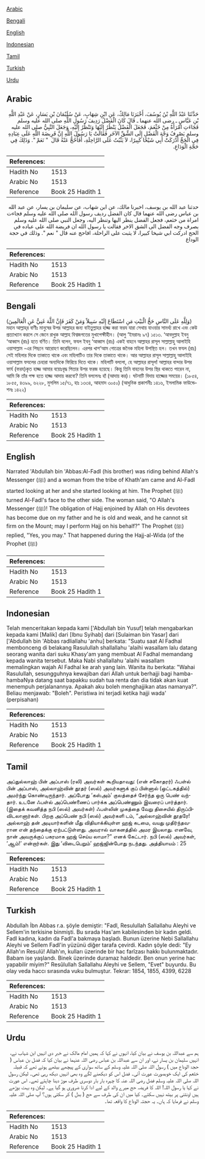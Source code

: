[Arabic](#arabic)

[Bengali](#bengali)

[English](#english)

[Indonesian](#indonesian)

[Tamil](#tamil)

[Turkish](#turkish)

[Urdu](#urdu)

## Arabic


<div dir="rtl" lang="ar" style={{fontSize:'larger',backgroundColor:'#f8f9fa',padding:20}}>
حَدَّثَنَا عَبْدُ اللَّهِ بْنُ يُوسُفَ، أَخْبَرَنَا مَالِكٌ، عَنِ ابْنِ شِهَابٍ، عَنْ سُلَيْمَانَ بْنِ يَسَارٍ، عَنْ عَبْدِ اللَّهِ بْنِ عَبَّاسٍ ـ رضى الله عنهما ـ قَالَ كَانَ الْفَضْلُ رَدِيفَ رَسُولِ اللَّهِ صلى الله عليه وسلم فَجَاءَتِ امْرَأَةٌ مِنْ خَثْعَمَ، فَجَعَلَ الْفَضْلُ يَنْظُرُ إِلَيْهَا وَتَنْظُرُ إِلَيْهِ، وَجَعَلَ النَّبِيُّ صلى الله عليه وسلم يَصْرِفُ وَجْهَ الْفَضْلِ إِلَى الشِّقِّ الآخَرِ فَقَالَتْ يَا رَسُولَ اللَّهِ إِنَّ فَرِيضَةَ اللَّهِ عَلَى عِبَادِهِ فِي الْحَجِّ أَدْرَكَتْ أَبِي شَيْخًا كَبِيرًا، لاَ يَثْبُتُ عَلَى الرَّاحِلَةِ، أَفَأَحُجُّ عَنْهُ قَالَ ‏ "‏ نَعَمْ ‏"‏‏.‏ وَذَلِكَ فِي حَجَّةِ الْوَدَاعِ‏.‏
</div>
<div style={{backgroundColor:'#f8f9fa',padding:20, marginBottom: 10}}><table> <thead> <tr> <th>References:</th> <th></th> </tr> </thead> <tbody><tr><td>Hadith No</td><td>1513</td></tr><tr><td>Arabic No</td><td>1513</td></tr><tr><td>Reference</td><td>Book 25 Hadith 1</td></tr></tbody></table></div>


<div dir="rtl" lang="ar" style={{fontSize:'larger',backgroundColor:'#f8f9fa',padding:20}}>
حدثنا عبد الله بن يوسف، اخبرنا مالك، عن ابن شهاب، عن سليمان بن يسار، عن عبد الله بن عباس رضى الله عنهما قال كان الفضل رديف رسول الله صلى الله عليه وسلم فجاءت امراة من خثعم، فجعل الفضل ينظر اليها وتنظر اليه، وجعل النبي صلى الله عليه وسلم يصرف وجه الفضل الى الشق الاخر فقالت يا رسول الله ان فريضة الله على عباده في الحج ادركت ابي شيخا كبيرا، لا يثبت على الراحلة، افاحج عنه قال " نعم ". وذلك في حجة الوداع
</div>
<div style={{backgroundColor:'#f8f9fa',padding:20, marginBottom: 10}}><table> <thead> <tr> <th>References:</th> <th></th> </tr> </thead> <tbody><tr><td>Hadith No</td><td>1513</td></tr><tr><td>Arabic No</td><td>1513</td></tr><tr><td>Reference</td><td>Book 25 Hadith 1</td></tr></tbody></table></div>

## Bengali


<div dir="ltr" lang="bn" style={{fontSize:'larger',backgroundColor:'#f8f9fa',padding:20}}>
(وَلِلَّهِ عَلَى النَّاسِ حَجُّ الْبَيْتِ مَنِ اسْتَطَاعَ إِلَيْهِ سَبِيلاً وَمَنْ كَفَرَ فَإِنَّ اللَّهَ غَنِيٌّ عَنِ الْعَالَمِينَ) মহান আল্লাহ্‌র বাণীঃ মানুষের উপর আল্লাহর জন্য বাইতুল্লাহর হাজ্জ করা ফরয যারা সেথায় যাওয়ার সামর্থ্য রাখে এবং কেউ প্রত্যাখ্যান করলে সে জেনে রাখুক আল্লাহ বিশ্বজগতের মুখাপেক্ষীহীন। (আলু ‘ইমরানঃ ৯৭) ১৫১৩. ‘আবদুল্লাহ ইবনু ‘আব্বাস (রাঃ) হতে বর্ণিত। তিনি বলেন, ফযল ইবনু ‘আব্বাস (রাঃ) একই বাহনে আল্লাহর রাসূল সাল্লাল্লাহু আলাইহি ওয়াসাল্লাম -এর পিছনে আরোহণ করেছিলেন। এরপর খাশ‘আম গোত্রের জনৈক মহিলা উপস্থিত হল। তখন ফযল (রাঃ) সেই মহিলার দিকে তাকাতে থাকে এবং মহিলাটিও তার দিকে তাকাতে থাকে। আর আল্লাহর রাসূল সাল্লাল্লাহু আলাইহি ওয়াসাল্লাম ফযলের চেহারা অন্যদিকে ফিরিয়ে দিতে থাকে। মহিলাটি বললো, হে আল্লাহর রাসূল! আল্লাহর বান্দার উপর ফার্য (ফরয)কৃত হাজ্জ আমার বয়োঃবৃদ্ধ পিতার উপর ফরজ হয়েছে। কিন্তু তিনি বাহনের উপর স্থির থাকতে পারেন না, আমি কি তাঁর পক্ষ হতে হাজ্জ আদায় করবো? তিনি বললেনঃ হাঁ (আদায় কর)। ঘটনাটি বিদায় হাজ্জের সময়ের। (১৮৫৪, ১৮৫৫, ৪৩৯৯, ৬২২৮, মুসলিম ১৫/৭১, হাঃ ১৩৩৪, আহমাদ ৩০৫০) (আধুনিক প্রকাশনীঃ ১৪১৬, ইসলামিক ফাউন্ডেশনঃ ১৪২২)
</div>
<div style={{backgroundColor:'#f8f9fa',padding:20, marginBottom: 10}}><table> <thead> <tr> <th>References:</th> <th></th> </tr> </thead> <tbody><tr><td>Hadith No</td><td>1513</td></tr><tr><td>Arabic No</td><td>1513</td></tr><tr><td>Reference</td><td>Book 25 Hadith 1</td></tr></tbody></table></div>

## English


<div dir="ltr" lang="en" style={{fontSize:'larger',backgroundColor:'#f8f9fa',padding:20}}>
Narrated 'Abdullah bin 'Abbas:Al-Fadl (his brother) was riding behind Allah's Messenger (ﷺ) and a woman from the tribe of Khath'am came and Al-Fadl started looking at her and she started looking at him. The Prophet (ﷺ) turned Al-Fadl's face to the other side. The woman said, "O Allah's Messenger (ﷺ)! The obligation of Hajj enjoined by Allah on His devotees has become due on my father and he is old and weak, and he cannot sit firm on the Mount; may I perform Hajj on his behalf?" The Prophet (ﷺ) replied, "Yes, you may." That happened during the Hajj-al-Wida (of the Prophet (ﷺ)
</div>
<div style={{backgroundColor:'#f8f9fa',padding:20, marginBottom: 10}}><table> <thead> <tr> <th>References:</th> <th></th> </tr> </thead> <tbody><tr><td>Hadith No</td><td>1513</td></tr><tr><td>Arabic No</td><td>1513</td></tr><tr><td>Reference</td><td>Book 25 Hadith 1</td></tr></tbody></table></div>

## Indonesian


<div dir="ltr" lang="id" style={{fontSize:'larger',backgroundColor:'#f8f9fa',padding:20}}>
Telah menceritakan kepada kami ['Abdullah bin Yusuf] telah mengabarkan kepada kami [Malik] dari [Ibnu Syihab] dari [Sulaiman bin Yasar] dari ['Abdullah bin 'Abbas radliallahu 'anhu] berkata: "Suatu saat Al Fadhal membonceng di belakang Rasulullah shallallahu 'alaihi wasallam lalu datang seorang wanita dari suku Khasy'am yang membuat Al Fadhal memandang kepada wanita tersebut. Maka Nabi shallallahu 'alaihi wasallam memalingkan wajah Al Fadhal ke arah yang lain. Wanita itu berkata: "Wahai Rasulullah, sesungguhnya kewajiban dari Allah untuk berhajji bagi hamba-hambaNya datang saat bapakku sudah tua renta dan dia tidak akan kuat menempuh perjalanannya. Apakah aku boleh menghajjikan atas namanya?". Beliau menjawab: "Boleh". Peristiwa ini terjadi ketika hajji wada' (perpisahan)
</div>
<div style={{backgroundColor:'#f8f9fa',padding:20, marginBottom: 10}}><table> <thead> <tr> <th>References:</th> <th></th> </tr> </thead> <tbody><tr><td>Hadith No</td><td>1513</td></tr><tr><td>Arabic No</td><td>1513</td></tr><tr><td>Reference</td><td>Book 25 Hadith 1</td></tr></tbody></table></div>

## Tamil


<div dir="ltr" lang="ta" style={{fontSize:'larger',backgroundColor:'#f8f9fa',padding:20}}>
அப்துல்லாஹ் பின் அப்பாஸ் (ரலி) அவர்கள் கூறியதாவது: (என் சகோதரர்) ஃபள்ல் பின் அப்பாஸ், அல்லாஹ்வின் தூதர் (ஸல்) அவர்களுக் குப் பின்னால் (ஒட்டகத்தில்) அமர்ந்து கொண்டிருந்தார். அப்போது ‘கஸ்அம்’ குலத்தைச் சேர்ந்த ஒரு பெண் வந்தார். உடனே ஃபள்ல் அப்பெண்ணைப் பார்க்க அப்பெண்ணும் இவரைப் பார்த்தார். (இதைக் கவனித்த நபி (ஸல்) அவர்கள்) ஃபள்லின் முகத்தை வேறு திசையில் திருப்பிவிடலானார்கள். பிறகு அப்பெண் நபி (ஸல்) அவர்களி டம், “அல்லாஹ்வின் தூதரே! அல்லாஹ் தன் அடியார்களின் மீது விதியாக்கியுள்ள ஹஜ் கடமை, வயது முதிர்ந்தவரான என் தந்தைக்கு ஏற்பட்டுள்ளது. அவரால் வாகனத்தில் அமர இயலாது. எனவே, நான் அவருக்குப் பகரமாக ஹஜ் செய்ய லாமா?” எனக் கேட்டார். நபி (ஸல்) அவர்கள், ‘ஆம்!’ என்றார்கள். இது ‘விடைபெறும்’ ஹஜ்ஜின்போது நடந்தது. அத்தியாயம் : 25
</div>
<div style={{backgroundColor:'#f8f9fa',padding:20, marginBottom: 10}}><table> <thead> <tr> <th>References:</th> <th></th> </tr> </thead> <tbody><tr><td>Hadith No</td><td>1513</td></tr><tr><td>Arabic No</td><td>1513</td></tr><tr><td>Reference</td><td>Book 25 Hadith 1</td></tr></tbody></table></div>

## Turkish


<div dir="ltr" lang="tr" style={{fontSize:'larger',backgroundColor:'#f8f9fa',padding:20}}>
Abdullah İbn Abbas r.a. şöyle demiştir: "Fadl, Resulullah Sallallahu Aleyhi ve Sellem'in terkisine binmişti. Bu sırada Has'am kabilesinden bir kadın geldi. Fadl kadına, kadın da Fadl'a bakmaya başladı. Bunun üzerine Nebi Sallallahu Aleyhi ve Sellem Fadl'in yüzünü diğer tarafa çevirdi. Kadın şöyle dedi: "Ey Allah'ın Resulü! Allah'ın, kulları üzerinde bir hac farîzası hakkı bulunmaktadır. Babam ise yaşlandı. Binek üzerinde duramaz haldedir. Ben onun yerine hac yapabilir miyim?" Resûlullah Sallallahu Aleyhi ve Sellem, "Evet" buyurdu. Bu olay veda haccı sırasında vuku bulmuştur. Tekrar: 1854, 1855, 4399, 6228
</div>
<div style={{backgroundColor:'#f8f9fa',padding:20, marginBottom: 10}}><table> <thead> <tr> <th>References:</th> <th></th> </tr> </thead> <tbody><tr><td>Hadith No</td><td>1513</td></tr><tr><td>Arabic No</td><td>1513</td></tr><tr><td>Reference</td><td>Book 25 Hadith 1</td></tr></tbody></table></div>

## Urdu


<div dir="rtl" lang="ur" style={{fontSize:'larger',backgroundColor:'#f8f9fa',padding:20}}>
ہم سے عبداللہ بن یوسف نے بیان کیا، انہوں نے کہا کہ ہمیں امام مالک نے خبر دی انہیں ابن شہاب نے، انہیں سلیمان بن یسار نے، اور ان سے عبداللہ بن عباس رضی اللہ عنہما نے بیان کیا کہ فضل بن عباس ( حجۃ الوداع میں ) رسول اللہ صلی اللہ علیہ وسلم کے ساتھ سواری کے پیچھے بیٹھے ہوئے تھے کہ قبیلہ خثعم کی ایک خوبصورت عورت آئی۔ فضل اس کو دیکھنے لگے وہ بھی انہیں دیکھ رہی تھی۔ لیکن رسول اللہ صلی اللہ علیہ وسلم فضل رضی اللہ عنہ کا چہرہ بار بار دوسری طرف موڑ دینا چاہتے تھے۔ اس عورت نے کہا یا رسول اللہ! اللہ کا فریضہ حج میرے والد کے لیے ادا کرنا ضروری ہو گیا ہے۔ لیکن وہ بہت بوڑھے ہیں اونٹنی پر بیٹھ نہیں سکتے۔ کیا میں ان کی طرف سے حج ( بدل ) کر سکتی ہوں؟ آپ صلی اللہ علیہ وسلم نے فرمایا کہ ہاں۔ یہ حجتہ الوداع کا واقعہ تھا۔
</div>
<div style={{backgroundColor:'#f8f9fa',padding:20, marginBottom: 10}}><table> <thead> <tr> <th>References:</th> <th></th> </tr> </thead> <tbody><tr><td>Hadith No</td><td>1513</td></tr><tr><td>Arabic No</td><td>1513</td></tr><tr><td>Reference</td><td>Book 25 Hadith 1</td></tr></tbody></table></div>
